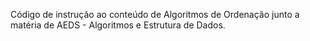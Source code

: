 Código de instrução ao conteúdo de Algoritmos de Ordenação junto a matéria de AEDS - Algoritmos e Estrutura de Dados.